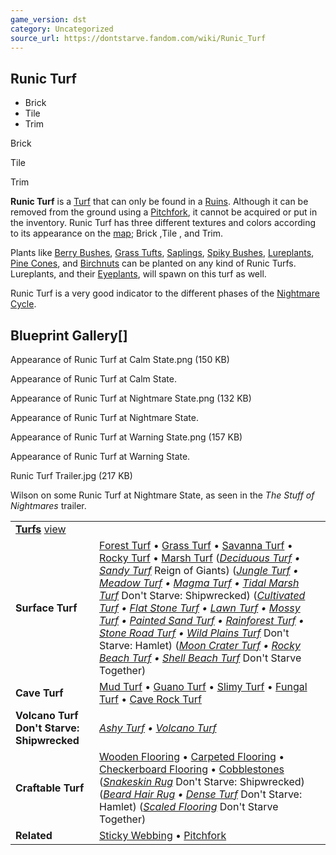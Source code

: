 ```yaml
---
game_version: dst
category: Uncategorized
source_url: https://dontstarve.fandom.com/wiki/Runic_Turf
---
```


## Runic Turf

* Brick
* Tile
* Trim

Brick

Tile

Trim

**Runic Turf** is a [Turf](/wiki/Turfs "Turfs") that can only be found in a [Ruins](/wiki/Ruins "Ruins"). Although it can be removed from the ground using a [Pitchfork](/wiki/Pitchfork "Pitchfork"), it cannot be acquired or put in the inventory. Runic Turf has three different textures and colors according to its appearance on the [map](/wiki/Map "Map"); Brick ,Tile , and Trim.

Plants like [Berry Bushes](/wiki/Berry_Bush "Berry Bush"), [Grass Tufts](/wiki/Grass_Tuft "Grass Tuft"), [Saplings](/wiki/Saplings "Saplings"), [Spiky Bushes](/wiki/Spiky_Bush "Spiky Bush"), [Lureplants](/wiki/Lureplant "Lureplant"), [Pine Cones](/wiki/Pine_Cone "Pine Cone"), and [Birchnuts](/wiki/Birchnut "Birchnut") can be planted on any kind of Runic Turfs. Lureplants, and their [Eyeplants](/wiki/Lureplants "Lureplants"), will spawn on this turf as well.

Runic Turf is a very good indicator to the different phases of the [Nightmare Cycle](/wiki/Nightmare_Cycle "Nightmare Cycle").

## Blueprint Gallery[]

Appearance of Runic Turf at Calm State.png (150 KB)

Appearance of Runic Turf at Calm State.

Appearance of Runic Turf at Nightmare State.png (132 KB)

Appearance of Runic Turf at Nightmare State.

Appearance of Runic Turf at Warning State.png (157 KB)

Appearance of Runic Turf at Warning State.

Runic Turf Trailer.jpg (217 KB)

Wilson on some Runic Turf at Nightmare State, as seen in the *The Stuff of Nightmares* trailer.

|  |  |
| --- | --- |
| **[Turfs](/wiki/Turfs "Turfs")** [view](/wiki/Template:Turfs "Template:Turfs") | |
| **Surface Turf** | [Forest Turf](/wiki/Forest_Turf "Forest Turf") • [Grass Turf](/wiki/Grass_Turf "Grass Turf") • [Savanna Turf](/wiki/Savanna_Turf "Savanna Turf") • [Rocky Turf](/wiki/Rocky_Turf "Rocky Turf") • [Marsh Turf](/wiki/Marsh_Turf "Marsh Turf")  (*[Deciduous Turf](/wiki/Deciduous_Turf "Deciduous Turf") • [Sandy Turf](/wiki/Sandy_Turf "Sandy Turf")* Reign of Giants) (*[Jungle Turf](/wiki/Jungle_Turf "Jungle Turf") • [Meadow Turf](/wiki/Meadow_Turf "Meadow Turf") • [Magma Turf](/wiki/Magma_Turf "Magma Turf") • [Tidal Marsh Turf](/wiki/Tidal_Marsh_Turf "Tidal Marsh Turf")* Don't Starve: Shipwrecked) (*[Cultivated Turf](/wiki/Cultivated_Turf "Cultivated Turf") • [Flat Stone Turf](/wiki/Flat_Stone_Turf "Flat Stone Turf") • [Lawn Turf](/wiki/Lawn_Turf "Lawn Turf") • [Mossy Turf](/wiki/Mossy_Turf "Mossy Turf") • [Painted Sand Turf](/wiki/Painted_Sand_Turf "Painted Sand Turf") • [Rainforest Turf](/wiki/Rainforest_Turf "Rainforest Turf") • [Stone Road Turf](/wiki/Stone_Road_Turf "Stone Road Turf") • [Wild Plains Turf](/wiki/Wild_Plains_Turf "Wild Plains Turf")* Don't Starve: Hamlet) (*[Moon Crater Turf](/wiki/Moon_Crater_Turf "Moon Crater Turf") • [Rocky Beach Turf](/wiki/Rocky_Beach_Turf "Rocky Beach Turf") • [Shell Beach Turf](/wiki/Shell_Beach_Turf "Shell Beach Turf")* Don't Starve Together) |
| **Cave Turf** | [Mud Turf](/wiki/Mud_Turf "Mud Turf") • [Guano Turf](/wiki/Guano_Turf "Guano Turf") • [Slimy Turf](/wiki/Slimy_Turf "Slimy Turf") • [Fungal Turf](/wiki/Fungal_Turf "Fungal Turf") • [Cave Rock Turf](/wiki/Cave_Rock_Turf "Cave Rock Turf") |
| **Volcano Turf Don't Starve: Shipwrecked** | *[Ashy Turf](/wiki/Ashy_Turf "Ashy Turf") • [Volcano Turf](/wiki/Volcano_Turf "Volcano Turf")* |
| **Craftable Turf** | [Wooden Flooring](/wiki/Wooden_Flooring "Wooden Flooring") • [Carpeted Flooring](/wiki/Carpeted_Flooring "Carpeted Flooring") • [Checkerboard Flooring](/wiki/Checkerboard_Flooring "Checkerboard Flooring") • [Cobblestones](/wiki/Cobblestones "Cobblestones")  (*[Snakeskin Rug](/wiki/Snakeskin_Rug "Snakeskin Rug")* Don't Starve: Shipwrecked) (*[Beard Hair Rug](/wiki/Beard_Hair_Rug "Beard Hair Rug") • [Dense Turf](/wiki/Dense_Turf "Dense Turf")* Don't Starve: Hamlet) (*[Scaled Flooring](/wiki/Scaled_Flooring "Scaled Flooring")* Don't Starve Together) |
| **Related** | [Sticky Webbing](/wiki/Spider_Den#Sticky_Webbing "Spider Den") • [Pitchfork](/wiki/Pitchfork "Pitchfork") |